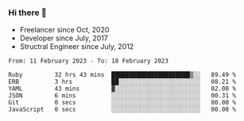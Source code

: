### Hi there 👋

- Freelancer since Oct, 2020
- Developer since July, 2017
- Structral Engineer since July, 2012

<!--START_SECTION:waka-->

```text
From: 11 February 2023 - To: 18 February 2023

Ruby         32 hrs 43 mins  ██████████████████████▒░░   89.49 %
ERB          3 hrs           ██░░░░░░░░░░░░░░░░░░░░░░░   08.21 %
YAML         43 mins         ▓░░░░░░░░░░░░░░░░░░░░░░░░   02.00 %
JSON         6 mins          ░░░░░░░░░░░░░░░░░░░░░░░░░   00.31 %
Git          0 secs          ░░░░░░░░░░░░░░░░░░░░░░░░░   00.00 %
JavaScript   0 secs          ░░░░░░░░░░░░░░░░░░░░░░░░░   00.00 %
```

<!--END_SECTION:waka-->
